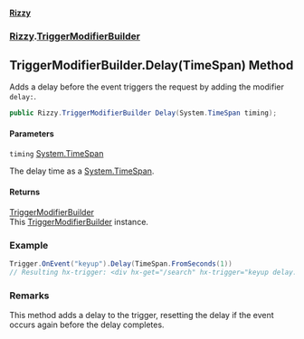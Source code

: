 #### [Rizzy](index 'index')
### [Rizzy](Rizzy 'Rizzy').[TriggerModifierBuilder](Rizzy.TriggerModifierBuilder 'Rizzy.TriggerModifierBuilder')

## TriggerModifierBuilder.Delay(TimeSpan) Method

Adds a delay before the event triggers the request by adding the modifier `delay:`.

```csharp
public Rizzy.TriggerModifierBuilder Delay(System.TimeSpan timing);
```
#### Parameters

<a name='Rizzy.TriggerModifierBuilder.Delay(System.TimeSpan).timing'></a>

`timing` [System.TimeSpan](https://docs.microsoft.com/en-us/dotnet/api/System.TimeSpan 'System.TimeSpan')

The delay time as a [System.TimeSpan](https://docs.microsoft.com/en-us/dotnet/api/System.TimeSpan 'System.TimeSpan').

#### Returns
[TriggerModifierBuilder](Rizzy.TriggerModifierBuilder 'Rizzy.TriggerModifierBuilder')  
This [TriggerModifierBuilder](Rizzy.TriggerModifierBuilder 'Rizzy.TriggerModifierBuilder') instance.

### Example
  
```csharp  
Trigger.OnEvent("keyup").Delay(TimeSpan.FromSeconds(1))  
// Resulting hx-trigger: <div hx-get="/search" hx-trigger="keyup delay:1s">Search Me  
```

### Remarks
This method adds a delay to the trigger, resetting the delay if the event occurs again before the delay completes.